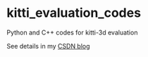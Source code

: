 # kitti_evaluation_codes
Python and C++ codes for kitti-3d evaluation

See details in my [CSDN blog](https://blog.csdn.net/weixin_43543177/article/details/123057861)
